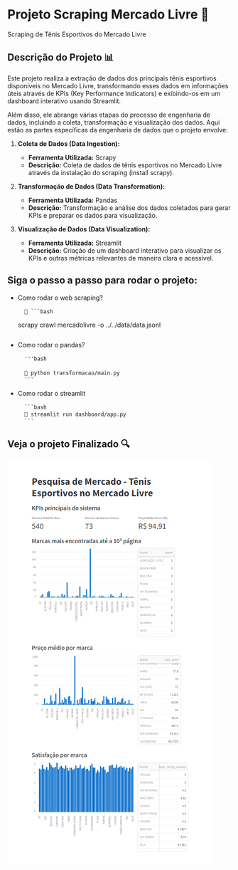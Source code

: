 # Projeto Scraping Mercado Livre 🦖

 Scraping de Tênis Esportivos do Mercado Livre

## Descrição do Projeto 📊

Este projeto realiza a extração de dados dos principais tênis esportivos disponíveis no Mercado Livre, transformando esses dados em informações úteis através de KPIs (Key Performance Indicators) e exibindo-os em um dashboard interativo usando Streamlit.

Além disso, ele abrange várias etapas do processo de engenharia de dados, incluindo a coleta, transformação e visualização dos dados. Aqui estão as partes específicas da engenharia de dados que o projeto envolve:

1. **Coleta de Dados (Data Ingestion):**
   - **Ferramenta Utilizada:** Scrapy
   - **Descrição:** Coleta de dados de tênis esportivos no Mercado Livre através da instalação do scraping (install scrapy). 

2. **Transformação de Dados (Data Transformation):**
   - **Ferramenta Utilizada:** Pandas
   - **Descrição:** Transformação e análise dos dados coletados para gerar KPIs e preparar os dados para visualização.

3. **Visualização de Dados (Data Visualization):**
   - **Ferramenta Utilizada:** Streamlit
   - **Descrição:** Criação de um dashboard interativo para visualizar os KPIs e outras métricas relevantes de maneira clara e acessível.

## Siga o passo a passo para rodar o projeto:

- Como rodar o web scraping?

        🎯 ```bash
    scrapy crawl mercadolivre -o ../../data/data.jsonl
    ```
- Como rodar o pandas?

        '''bash

        🎯 python transformacao/main.py
        ```
- Como rodar o streamlit 

        ```bash
        🎯 streamlit run dashboard/app.py 
        ```
## Veja o projeto Finalizado 🔍

![img](/src/scraping.png)